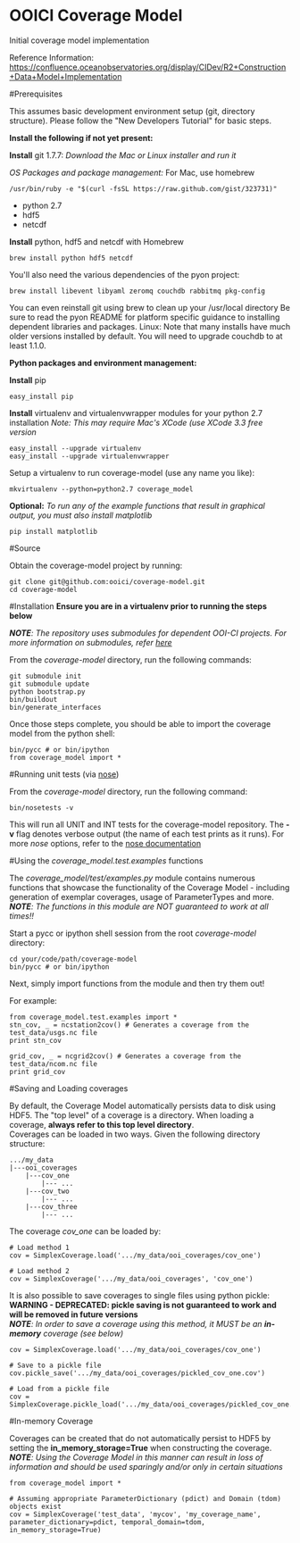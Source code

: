 OOICI Coverage Model
==============

Initial coverage model implementation

Reference Information: https://confluence.oceanobservatories.org/display/CIDev/R2+Construction+Data+Model+Implementation


#Prerequisites

This assumes basic development environment setup (git, directory structure). Please follow the
"New Developers Tutorial" for basic steps.


**Install the following if not yet present:**

**Install** git 1.7.7:
*Download the Mac or Linux installer and run it*

*OS Packages and package management:*
For Mac, use homebrew

    /usr/bin/ruby -e "$(curl -fsSL https://raw.github.com/gist/323731)"

  * python 2.7
  * hdf5
  * netcdf


**Install** python, hdf5 and netcdf with Homebrew
    
    brew install python hdf5 netcdf
    
You'll also need the various dependencies of the pyon project:

    brew install libevent libyaml zeromq couchdb rabbitmq pkg-config

You can even reinstall git using brew to clean up your /usr/local directory
Be sure to read the pyon README for platform specific guidance to installing
dependent libraries and packages.
Linux: Note that many installs have much older versions installed by default.
You will need to upgrade couchdb to at least 1.1.0.

**Python packages and environment management:**

**Install** pip

    easy_install pip

**Install** virtualenv and virtualenvwrapper modules for your python 2.7 installation
*Note: This may require Mac's XCode (use XCode 3.3 free version*

    easy_install --upgrade virtualenv
    easy_install --upgrade virtualenvwrapper


Setup a virtualenv to run coverage-model (use any name you like):

    mkvirtualenv --python=python2.7 coverage_model

**Optional:** *To run any of the example functions that result in graphical output, you must also install matplotlib*

    pip install matplotlib

#Source

Obtain the coverage-model project by running:  

    git clone git@github.com:ooici/coverage-model.git
    cd coverage-model

#Installation
**Ensure you are in a virtualenv prior to running the steps below**

***NOTE**: The repository uses submodules for dependent OOI-CI projects.  For more information on submodules, refer [here](http://git-scm.com/book/en/Git-Tools-Submodules)*

From the *coverage-model* directory, run the following commands:

    git submodule init
    git submodule update
    python bootstrap.py
    bin/buildout
    bin/generate_interfaces

Once those steps complete, you should be able to import the coverage model from the python shell:

    bin/pycc # or bin/ipython
    from coverage_model import *

#Running unit tests (via [nose](https://nose.readthedocs.org/en/latest/))

From the *coverage-model* directory, run the following command:

    bin/nosetests -v

This will run all UNIT and INT tests for the coverage-model repository.  The **-v** flag denotes verbose output (the name of each test prints as it runs).  For more *nose* options, refer to the [nose documentation](https://nose.readthedocs.org/en/latest/man.html)

#Using the *coverage_model.test.examples* functions

The *coverage_model/test/examples.py* module contains numerous functions that showcase the functionality of the Coverage Model - including generation of exemplar coverages, usage of ParameterTypes and more.  
***NOTE**:  The functions in this module are NOT guaranteed to work at all times!!*

Start a pycc or ipython shell session from the root *coverage-model* directory:

    cd your/code/path/coverage-model
    bin/pycc # or bin/ipython

Next, simply import functions from the module and then try them out!

For example:

    from coverage_model.test.examples import *
    stn_cov, _ = ncstation2cov() # Generates a coverage from the test_data/usgs.nc file
    print stn_cov
   
    grid_cov, _ = ncgrid2cov() # Generates a coverage from the test_data/ncom.nc file
    print grid_cov
    
#Saving and Loading coverages

By default, the Coverage Model automatically persists data to disk using HDF5.  The "top level" of a coverage is a directory.  When loading a coverage, **always refer to this top level directory**.  
Coverages can be loaded in two ways.  Given the following directory structure:

    .../my_data
    |---ooi_coverages
        |---cov_one
            |--- ...
        |---cov_two
            |--- ...
        |---cov_three
            |--- ...

The coverage *cov_one* can be loaded by:    

    # Load method 1
    cov = SimplexCoverage.load('.../my_data/ooi_coverages/cov_one')

    # Load method 2
    cov = SimplexCoverage('.../my_data/ooi_coverages', 'cov_one')

It is also possible to save coverages to single files using python pickle:  
**WARNING - DEPRECATED: pickle saving is not guaranteed to work and will be removed in future versions**  
***NOTE**: In order to save a coverage using this method, it MUST be an **in-memory** coverage (see below)*

    cov = SimplexCoverage.load('.../my_data/ooi_coverages/cov_one')

    # Save to a pickle file
    cov.pickle_save('.../my_data/ooi_coverages/pickled_cov_one.cov')

    # Load from a pickle file
    cov = SimplexCoverage.pickle_load('.../my_data/ooi_coverages/pickled_cov_one.cov')


#In-memory Coverage

Coverages can be created that do not automatically persist to HDF5 by setting the **in\_memory\_storage=True** when constructing the coverage.  
***NOTE**: Using the Coverage Model in this manner can result in loss of information and should be used sparingly and/or only in certain situations*

    from coverage_model import *
    
    # Assuming appropriate ParameterDictionary (pdict) and Domain (tdom) objects exist
    cov = SimplexCoverage('test_data', 'mycov', 'my_coverage_name', parameter_dictionary=pdict, temporal_domain=tdom, in_memory_storage=True)